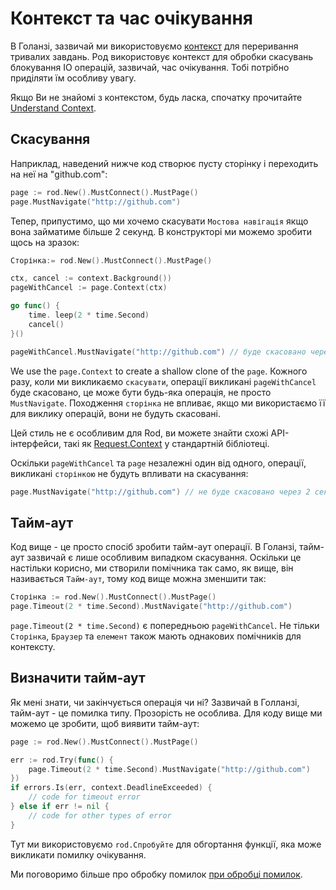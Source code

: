 # Контекст та час очікування

В Голанзі, зазвичай ми використовуємо [контекст](https://golang.org/pkg/context/) для переривання тривалих завдань. Род використовує контекст для обробки скасувань блокування IO операцій, зазвичай, час очікування. Тобі потрібно приділяти їм особливу увагу.

Якщо Ви не знайомі з контекстом, будь ласка, спочатку прочитайте [Understand Context](understand-context.md).

## Скасування

Наприклад, наведений нижче код створює пусту сторінку і переходить на неї на "github.com":

```go
page := rod.New().MustConnect().MustPage()
page.MustNavigate("http://github.com")
```

Тепер, припустимо, що ми хочемо скасувати `Мостова навігація` якщо вона займатиме більше 2 секунд. В конструкторі ми можемо зробити щось на зразок:

```go
Сторінка:= rod.New().MustConnect().MustPage()

ctx, cancel := context.Background())
pageWithCancel := page.Context(ctx)

go func() {
    time. leep(2 * time.Second)
    cancel()
}()

pageWithCancel.MustNavigate("http://github.com") // буде скасовано через 2 секунди
```

We use the `page.Context` to create a shallow clone of the `page`. Кожного разу, коли ми викликаємо `скасувати`, операції викликані `pageWithCancel` буде скасовано, це може бути будь-яка операція, не просто `MustNavigate`. Походження `сторінка` не впливає, якщо ми використаємо її для виклику операцій, вони не будуть скасовані.

Цей стиль не є особливим для Rod, ви можете знайти схожі API-інтерфейси, такі як [Request.Context](https://golang.org/pkg/net/http/#Request.WithContext) у стандартній бібліотеці.

Оскільки `pageWithCancel` та `page` незалежні один від одного, операції, викликані `сторінкою` не будуть впливати на скасування:

```go
page.MustNavigate("http://github.com") // не буде скасовано через 2 секунди
```

## Тайм-аут

Код вище - це просто спосіб зробити тайм-аут операції. В Голанзі, тайм-аут зазвичай є лише особливим випадком скасування. Оскільки це настільки корисно, ми створили помічника так само, як вище, він називається `Тайм-аут`, тому код вище можна зменшити так:

```go
Сторінка := rod.New().MustConnect().MustPage()
page.Timeout(2 * time.Second).MustNavigate("http://github.com")
```

`page.Timeout(2 * time.Second)` є попередньою `pageWithCancel`. Не тільки `Сторінка`, `Браузер` та `елемент` також мають однакових помічників для контексту.

## Визначити тайм-аут

Як мені знати, чи закінчується операція чи ні? Зазвичай в Голланзі, тайм-аут - це помилка типу. Прозорість не особлива. Для коду вище ми можемо це зробити, щоб виявити тайм-аут:

```go
page := rod.New().MustConnect().MustPage()

err := rod.Try(func() {
    page.Timeout(2 * time.Second).MustNavigate("http://github.com")
})
if errors.Is(err, context.DeadlineExceeded) {
    // code for timeout error
} else if err != nil {
    // code for other types of error
}
```

Тут ми використовуємо `rod.Спробуйте` для обгортання функції, яка може викликати помилку очікування.

Ми поговоримо більше про обробку помилок [при обробці помилок](error-handling.md).
